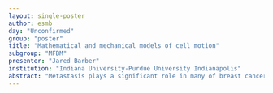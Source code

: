 ```yaml
---
layout: single-poster
author: esmb
day: "Unconfirmed"
group: "poster"
title: "Mathematical and mechanical models of cell motion"
subgroup: "MFBM"
presenter: "Jared Barber"
institution: "Indiana University-Purdue University Indianapolis"
abstract: "Metastasis plays a significant role in many of breast cancer deaths. The traditional route for metastasis involves several steps including successful penetration of a vessel (intravasation), passage through the circulatory system to the site of metastasis (translocation), and exiting of that vessel (extravasation). Decreasing the frequency of any of these events can help mitigate the effects of breast cancer on the approximately 3.5 million Americans affected by the disease. Experiments also suggest that mechanotransduction, a process by which mechanical forces initiate cellular processes, may play an important role in such events. Because of these observations, we have begun developing a mechanical model of breast cancer cell dynamics that is force-based and, therefore, readily informs us about force levels cells may experience during events like intravasation, translocation, and extravasation. We will share results where the model is used to simulate breast cell passage through a tapered microfluidic channel. These results show that a two-dimensional network of damped springs (viscoelastic elements) submersed in surrounding Stokes flow can be used to reproduce qualitative agreement with experiments. They further show that such a model can be used with sensitivity analysis to consider how different cell properties affect cellular dynamics. While such results are focused on translocation and physical forces (without biochemistry), additional extensions of the model are currently in progress. We will share these extensions including development of a three-dimensional version of the model as well as use of an alternative approach, the immersed boundary method, to model such cells. Both of these efforts suggest this particular modeling approach is relatively versatile and useful for considering cell migration, osteocyte dynamics, and mechanically transduced biochemical products."
---
```

